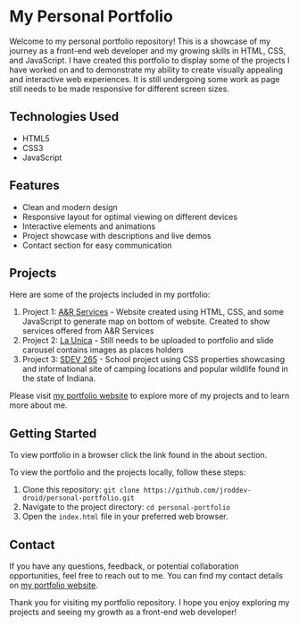 # My Personal Portfolio

Welcome to my personal portfolio repository! This is a showcase of my journey as a front-end web developer and my growing skills in HTML, CSS, and JavaScript. I have created this portfolio to display some of the projects I have worked on and to demonstrate my ability to create visually appealing and interactive web experiences. It is still undergoing some work as page still needs to be made responsive for different screen sizes.

## Technologies Used

- HTML5
- CSS3
- JavaScript

## Features

- Clean and modern design
- Responsive layout for optimal viewing on different devices
- Interactive elements and animations
- Project showcase with descriptions and live demos
- Contact section for easy communication

## Projects

Here are some of the projects included in my portfolio:

1. Project 1: [A&R Services](https://aandrservices.org/) - Website created using HTML, CSS, and some JavaScript to generate map on bottom of website. Created to show services offered from A&R Services
2. Project 2: [La Unica](https://jroddev-droid.github.io/la-unica/) - Still needs to be uploaded to portfolio and slide carousel contains images as places holders
3. Project 3: [SDEV 265](https://jroddev-droid.github.io/sdev265-final/) - School project using CSS properties showcasing and informational site of camping locations and popular wildlife found in the state of Indiana.

Please visit [my portfolio website](link-to-portfolio) to explore more of my projects and to learn more about me.

## Getting Started

To view portfolio in a browser click the link found in the about section.

To view the portfolio and the projects locally, follow these steps:

1. Clone this repository: `git clone https://github.com/jroddev-droid/personal-portfolio.git`
2. Navigate to the project directory: `cd personal-portfolio`
3. Open the `index.html` file in your preferred web browser.

## Contact

If you have any questions, feedback, or potential collaboration opportunities, feel free to reach out to me. You can find my contact details on [my portfolio website](link-to-portfolio).

Thank you for visiting my portfolio repository. I hope you enjoy exploring my projects and seeing my growth as a front-end web developer!


